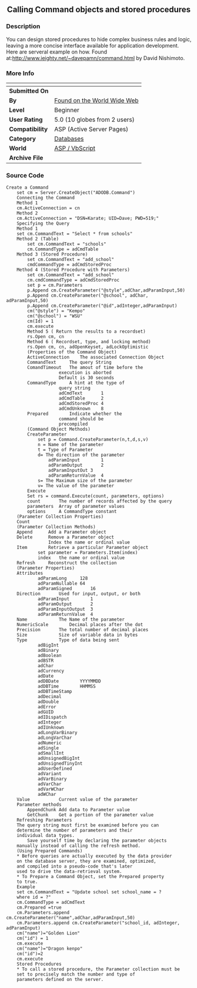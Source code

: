 ﻿<div align="center">

## Calling Command objects and stored procedures


</div>

### Description

You can design stored procedures to hide complex business rules and logic, leaving a more concise interface available for application development. Here are serveral example on how. Found at:http://www.ieighty.net/~davepamn/command.html by David Nishimoto.
 
### More Info
 


<span>             |<span>
---                |---
**Submitted On**   |
**By**             |[Found on the World Wide Web](https://github.com/Planet-Source-Code/PSCIndex/blob/master/ByAuthor/found-on-the-world-wide-web.md)
**Level**          |Beginner
**User Rating**    |5.0 (10 globes from 2 users)
**Compatibility**  |ASP \(Active Server Pages\)
**Category**       |[Databases](https://github.com/Planet-Source-Code/PSCIndex/blob/master/ByCategory/databases__4-5.md)
**World**          |[ASP / VbScript](https://github.com/Planet-Source-Code/PSCIndex/blob/master/ByWorld/asp-vbscript.md)
**Archive File**   |[](https://github.com/Planet-Source-Code/found-on-the-world-wide-web-calling-command-objects-and-stored-procedures__4-10/archive/master.zip)





### Source Code

```
Create a Command
	set cm = Server.CreateObject("ADODB.Command")
	Connecting the Command
	Method 1
	cm.ActiveConnection = cn
	Method 2
	cm.ActiveConnection = "DSN=Karate; UID=Dave; PWD=519;"
	Specifying the Query
	Method 1
	set cm.CommandText = "Select * from schools"
	Method 2 (Table)
		set cm.CommandText = "schools"
		cm.CommandType = adCmdTable
	Method 3 (Stored Procedure)
		set cm.CommandText = "add_school"
		cmdCommandType = adCmdStoredProc
	Method 4 (Stored Procedure with Parameters)
		set cm.CommandText = "add_school"
		cm.cmdCommandType = adCmdStoredProc
		set p = cm.Parameters
		p.Append cm.CreateParameter("@style",adChar,adParamInput,50)
		p.Append cm.CreateParameter("@school", adChar, adParamInput,50)
		p.Append cm.CreateParameter("@id",adInteger,adParamInput)
		cm("@style") = "Kempo"
		cm("@school") = "WSU"
		cm(Id) = 1
		cm.execute
		Method 5 ( Return the results to a recordset)
		rs.Open cm, cn
		Method 6 ( Recordset, type, and locking method)
		rs.Open cm, cn, adOpenKeyset, adLockOptimistic
		(Properties of the Command Object)
		ActiveConnection	The associated Connection Object
		CommandText		The query String
		ComandTimeout	The amout of time before the
					execution is aborted
					Default is 30 seconds
		CommandType		A hint at the type of
					query string
					adCmdText		1
					adCmdTable		2
					adCmdStoredProc	4
					adCmdUnknown	8
		Prepared		Indicate whether the
					command should be
					precompiled
		(Command Object Methods)
		CreateParameter
			set p = Command.CreateParameter(n,t,d,s,v)
			n = Name of the parameter
			t = Type of Parameter
			d= The direction of the parameter
				adParamInput		1
				adParamOutput		2
				adParamInputOut	3
				adParamReturnValue	4
			s= The Maximum size of the parameter
			v= The value of the parameter
		Execute
		Set rs = command.Execute(count, parameters, options)
		count		The number of records affected by the query
		parameters	Array of parameter values
		options		A CommandType constant
	(Parameter Collection Properties)
	Count
	(Parameter Collection Methods)
	Append		Add a Parameter object
	Delete		Remove a Parameter object
				Index the name or ordinal value
	Item		Retrieve a particular Parameter object
			set parameter = Parameters.Item(index)
			index	the name or ordinal value
	Refresh		Reconstruct the collection
	(Parameter Properties)
	Attributes
			adParamLong		128
			adParamNullable	64
			adParamSigned		16
	Direction		Used for input, output, or both
			adParamInput		1
			adParamOutput		2
			adParamInputOutput	3
			adParamReturnValue	4
	Name			The Name of the parameter
	NumericScale		Decimal places after the dot
	Precision		The total number of decimal places
	Size			Size of variable data in bytes
	Type			Type of data being sent
			adBigInt
			adBinary
			adBoolean
			adBSTR
			adChar
			adCurrency
			adDate
			adDBDate		YYYYMMDD
			adDBTime		HHMMSS
			adDBTimeStamp
			adDecimal
			adDouble
			adError
			adGUID
			adIDispatch
			adInteger
			adIUnknown
			adLongVarBinary
			adLongVarChar
			adNumeric
			adSingle
			adSmallInt
			adUnsignedBigInt
			adUnsignedTinyInt
			adUserDefined
			adVariant
			adVarBinary
			adVarChar
			adVarWChar
			adWChar
	Value			Current value of the parameter
	Parameter methods
		AppendChunk	Add data to Parameter value
		GetChunk	Get a portion of the parameter value
	Refreshing Parameters
	The query string must first be examined before you can
	determine the number of parameters and their
	individual data types.
		Save yourself time by declaring the parameter objects
	manually instead of calling the refresh method.
	(Using Prepared Commands)
	* Before queries are actually executed by the data provider
	on the database server, they are examined, optimized,
	and compiled into a pseudo-code that's later
	used to drive the data-retrieval system.
	* To Prepare a Command Object, set the Prepared property
	to true.
	Example
	set cm.CommandText = "Update school set school_name = ?
	where id = ?"
	cm.CommandType = adCmdText
	cm.Prepared =true
	cm.Parameters.append cm.CreateParameter("name",adChar,adParamInput,50)
	cm.Parameters.append cm.CreateParameter("school_id, adInteger, adParamInput)
	cm("name")="Golden Lion"
	cm("id") = 1
	cm.execute
	cm("name")="Dragon kenpo"
	cm("id")=2
	cm.execute
	Stored Procedures
	* To call a stored procedure, the Parameter collection must be
	set to precisely match the number and type of
	parameters defined on the server.
```

